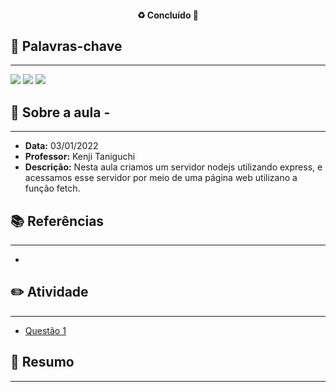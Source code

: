 <h4 align="center"> 
♻️ Concluído 🚀
</h4>

## 🔑 Palavras-chave
---

![](https://img.shields.io/static/v1?label&message=express&color=red)
![](https://img.shields.io/static/v1?label&message=fetch&color=blue)
![](https://img.shields.io/static/v1?label&message=nodeJS&color=orange)

## 📖 Sobre a aula - 
---

-  **Data:** 03/01/2022
-  **Professor:** Kenji Taniguchi
-  **Descrição:** Nesta aula criamos um servidor nodejs utilizando express, e acessamos esse servidor por meio de uma página web utilizano a função fetch.

## 📚 Referências
---

- []()

## ✏️ Atividade
---

- [Questão 1](questoes/)

## 📒 Resumo
---


